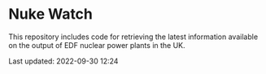# Nuke Watch

This repository includes code for retrieving the latest information available on the output of EDF nuclear power plants in the UK.

Last updated: 2022-09-30 12:24